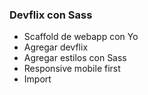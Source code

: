 ### Devflix con Sass

* Scaffold de webapp con Yo
* Agregar devflix
* Agregar estilos con Sass
* Responsive mobile first
* Import